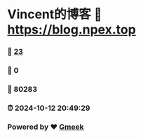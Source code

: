 # Vincent的博客 :link: https://blog.npex.top 
### :page_facing_up: [23](https://blog.npex.top/tag.html) 
### :speech_balloon: 0 
### :hibiscus: 80283 
### :alarm_clock: 2024-10-12 20:49:29 
### Powered by :heart: [Gmeek](https://github.com/Meekdai/Gmeek)
